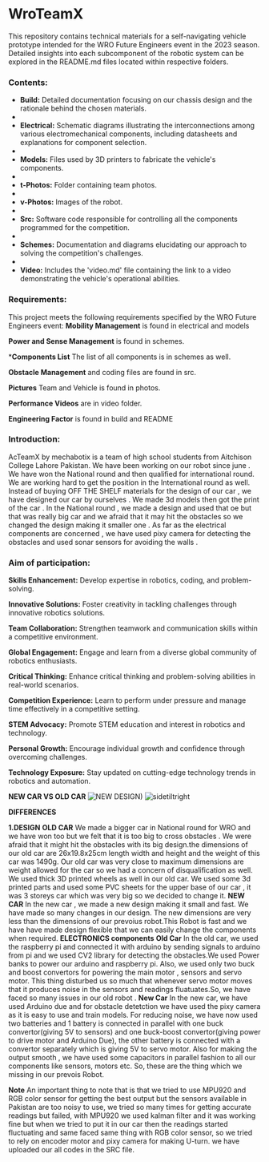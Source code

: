 # WroTeamX


This repository contains technical materials for a self-navigating vehicle prototype intended for the WRO Future Engineers event in the 2023 season. Detailed insights into each subcomponent of the robotic system can be explored in the README.md files located within respective folders.

### Contents:

- **Build:** Detailed documentation focusing on our chassis design and the rationale behind the chosen materials.
- 
- **Electrical:** Schematic diagrams illustrating the interconnections among various electromechanical components, including datasheets and explanations for component selection.
- 
- **Models:** Files used by 3D printers to fabricate the vehicle's components.
- 
- **t-Photos:** Folder containing team photos.
- 
- **v-Photos:** Images of the robot.
- 
- **Src:** Software code responsible for controlling all the components programmed for the competition.
- 
- **Schemes:** Documentation and diagrams elucidating our approach to solving the competition's challenges.
- 
- **Video:** Includes the 'video.md' file containing the link to a video demonstrating the vehicle's operational abilities.

### Requirements:

This project meets the following requirements specified by the WRO Future Engineers event:
**Mobility Management** is found in electrical and models

**Power and Sense Management** is found in schemes.

***Components List** The list of all components is in schemes as well.

**Obstacle Management** and coding files are found in src.

**Pictures**  Team and Vehicle is found in photos.

**Performance Videos** are in video folder.

**Engineering Factor** is found in build and README


### Introduction:
AcTeamX by mechabotix is a team of high school students from Aitchison College Lahore Pakistan. We have been working on our robot since june .
We have won the National round and then qualified for international round. We are working hard to get the position in the International round as well.
Instead of buying OFF THE SHELF materials for the design of our car , we have designed our car by ourselves . We made 3d models then got the print of the car .
In the National round , we made a design and used that oe but that was really big car and we afraid that it may hit the obstacles so we changed the design making it smaller one .
As far as the electrical components are concerned , we have used pixy camera for detecting the obstacles and used sonar sensors for avoiding the walls .



### Aim of participation:

**Skills Enhancement:** Develop expertise in robotics, coding, and problem-solving.

**Innovative Solutions:** Foster creativity in tackling challenges through innovative robotics solutions.

**Team Collaboration:** Strengthen teamwork and communication skills within a competitive environment.

**Global Engagement:** Engage and learn from a diverse global community of robotics enthusiasts.

**Critical Thinking:** Enhance critical thinking and problem-solving abilities in real-world scenarios.

**Competition Experience:** Learn to perform under pressure and manage time effectively in a competitive setting.

**STEM Advocacy:** Promote STEM education and interest in robotics and technology.

**Personal Growth:** Encourage individual growth and confidence through overcoming challenges.

**Technology Exposure:** Stay updated on cutting-edge technology trends in robotics and automation.


**NEW CAR VS OLD CAR**
![NEW DESIGN)](https://github.com/ACteamX/WroTeamX/assets/141714595/608c06b5-4983-4be8-89e8-85847c232f5f) ![sidetiltright](https://github.com/ACteamX/WroTeamX/assets/141714595/cb22b858-2131-4d04-bb26-f10d0f93bfd0)

**DIFFERENCES**

**1.DESIGN**
  **OLD CAR** We made a bigger car in National round for WRO and we have won too but we felt that it is too big to cross obstacles .
We were afraid that it might hit the obstacles with its big design.the dimensions of our old car are 26x19.8x25cm length width and height and the weight of this car was 1490g. Our old car was very close to maximum dimensions are weight allowed for the car so we had a concern of disqualification as well. We used thick 3D printed wheels as well in our old car. We used some 3d printed parts and used some PVC sheets for the upper base of our car , it was 3 storeys car which was very big so we decided to change it.
**NEW CAR** In the new car , we made a new design making it small and fast. We have made so many changes in our design. The new dimensions are very less than the dimensions of our prevoius robot.This Robot is fast and we have have made design flexible that we can easily change the components when required. 
**ELECTRONICS components**
**Old Car** In the old car, we used the raspberry pi and connected it with arduino by sending signals to arduino from pi and we used CV2 library for detecting the obstacles.We used Power banks to power our arduino and raspberry pi. Also, we used only two buck and boost convertors for powering the main motor , sensors and servo motor. This thing disturbed us so much that whenever servo motor moves that it produces noise in the sensors and readings fluatuates.So, we have faced so many issues in our old robot .
**New Car** In the new car, we have used Arduino due and for obstacle detetction we have used the pixy camera as it is easy to use and train models. For reducing noise, we have now used two batteries and 1 battery is connected in parallel with one buck convertor(giving 5V to sensors) and one buck-boost convertor(giving power to drive motor and Arduino Due), the other battery is connected with a convertor separately which is giving 5V to servo motor. Also for making the output smooth , we have used some capacitors in parallel fashion to all our components like sensors, motors etc.
So, these are the thing which we missing in our prevois Robot.


**Note**
An important thing to note that is that we tried to use MPU920 and RGB color sensor for getting the best output but the sensors available in Pakistan are too noisy to use, we tried so many times for getting accurate readings but failed, with MPU920 we used kalman filter and it was working fine but when we tried to put it in our car then the readings started fluctuating and same faced same thing with RGB color sensor, so we tried to rely on encoder motor and pixy camera for making U-turn.
we have uploaded our all codes in the SRC file.








